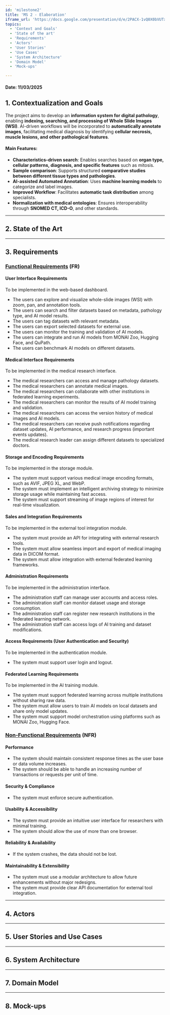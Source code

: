 ```yaml
---
id: 'milestone2'  
title: 'MS 2 - Elaboration'
iframe_url: 'https://docs.google.com/presentation/d/e/2PACX-1vQ0X0bVUTxH5vdvb1qO8J5nBNr8RvlBF4YXcSzi3FcIgHmS6vACpFqgxRX0lTyX9RZHagTcKH3peb3N/embed?start=false&loop=false&delayms=3000"'
topics:
  - 'Context and Goals'
  - 'State of the art'
  - 'Requirements'
  - 'Actors'
  - 'User Stories'
  - 'Use Cases'
  - 'System Architecture'
  - 'Domain Model'
  - 'Mock-ups'

---
```


#### Date: 11/03/2025

## **1. Contextualization and Goals**
The project aims to develop an **information system for digital pathology**, enabling **indexing, searching, and processing of Whole Slide Images (WSI)**. AI-driven workflows will be incorporated to **automatically annotate images**, facilitating medical diagnosis by identifying **cellular necrosis, muscle lesions, and other pathological features**.

#### **Main Features:**
- **Characteristics-driven search**: Enables searches based on **organ type, cellular patterns, diagnosis, and specific features** such as mitosis.
- **Sample comparison**: Supports structured **comparative studies between different tissue types and pathologies**.
- **AI-assisted Automated Annotation**: Uses **machine learning models** to categorize and label images.
- **Improved Workflow**: Facilitates **automatic task distribution** among specialists.
- **Normalization with medical ontologies**: Ensures interoperability through **SNOMED CT, ICD-O**, and other standards.

---

## **2. State of the Art**

---

## **3. Requirements**
### <span style="text-decoration: underline;">Functional Requirements</span> <span style="text-decoration: none;">(FR)</span>


#### User Interface Requirements
To be implemented in the web-based dashboard.

- The users can explore and visualize whole-slide images (WSI) with zoom, pan, and annotation tools.
- The users can search and filter datasets based on metadata, pathology type, and AI model results.
- The users can tag datasets with relevant metadata.
- The users can export selected datasets for external use.
- The users can monitor the training and validation of AI models.
- The users can integrate and run AI models from MONAI Zoo, Hugging Face, and QuPath.
- The users can benchmark AI models on different datasets.

#### Medical Interface Requirements
To be implemented in the medical research interface.

- The medical researchers can access and manage pathology datasets.
- The medical researchers can annotate medical images.
- The medical researchers can collaborate with other institutions in federated learning experiments.
- The medical researchers can monitor the results of AI model training and validation.
- The medical researchers can access the version history of medical images and AI models.
- The medical researchers can receive push notifications regarding dataset updates, AI performance, and research progress (important events updates).
- The medical research leader can assign different datasets to specialized doctors.

#### Storage and Encoding Requirements
To be implemented in the storage module.

- The system must support various medical image encoding formats, such as AVIF, JPEG XL, and WebP.
- The system must implement an intelligent archiving strategy to minimize storage usage while maintaining fast access.
- The system must support streaming of image regions of interest for real-time visualization.

#### Sales and Integration Requirements
To be implemented in the external tool integration module.

- The system must provide an API for integrating with external research tools.
- The system must allow seamless import and export of medical imaging data in DICOM format.
- The system must allow integration with external federated learning frameworks.

#### Administration Requirements
To be implemented in the administration interface.

- The administration staff can manage user accounts and access roles.
- The administration staff can monitor dataset usage and storage consumption.
- The administration staff can register new research institutions in the federated learning network.
- The administration staff can access logs of AI training and dataset modifications.

#### Access Requirements (User Authentication and Security)
To be implemented in the authentication module.

- The system must support user login and logout.

#### Federated Learning Requirements
To be implemented in the AI training module.

- The system must support federated learning across multiple institutions without sharing raw data.
- The system must allow users to train AI models on local datasets and share only model updates.
- The system must support model orchestration using platforms such as MONAI Zoo, Hugging Face.

### <span style="text-decoration: underline;">Non-Functional Requirements</span> <span style="text-decoration: none;">(NFR)</span>

#### Performance
- The system should maintain consistent response times as the user base or data volume increases.
- The system should be able to handle an increasing number of transactions or requests per unit of time.

#### Security & Compliance
- The system must enforce secure authentication.

#### Usability & Accessibility
- The system must provide an intuitive user interface for researchers with minimal training.
- The system should allow the use of more than one browser.

#### Reliability & Availability
- If the system crashes, the data should not be lost.

#### Maintainability & Extensibility
- The system must use a modular architecture to allow future enhancements without major redesigns.
- The system must provide clear API documentation for external tool integration.
---

## **4. Actors**

---

## **5. User Stories and Use Cases**

---

## **6. System Architecture**

---

## **7. Domain Model**

---

## **8. Mock-ups**



